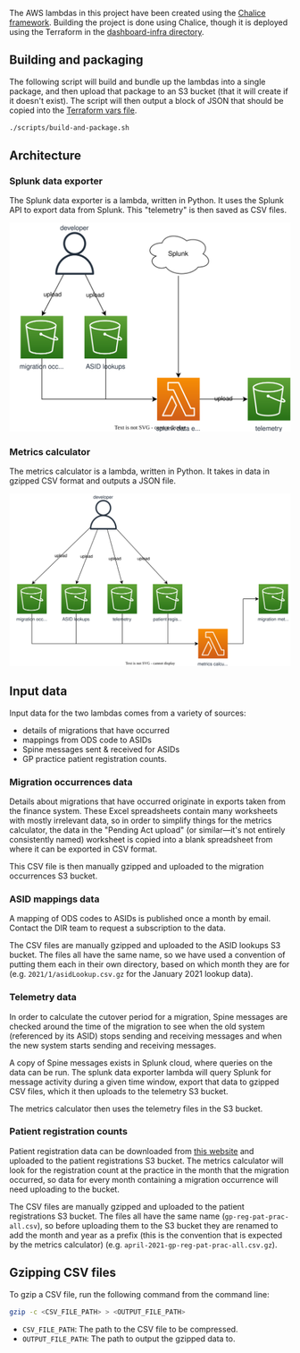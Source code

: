 The AWS lambdas in this project have been created using the [Chalice framework](https://aws.github.io/chalice/). Building the project is done using Chalice, though it is deployed using the Terraform in the [dashboard-infra directory](../dashboard-infra/).

## Building and packaging

The following script will build and bundle up the lambdas into a single package, and then upload that package to an S3 bucket (that it will create if it doesn't exist). The script will then output a block of JSON that should be copied into the [Terraform vars file](../dashboard-infra/stacks/metrics-calculator/vars/dev.tfvars.json).

```bash
./scripts/build-and-package.sh
```

## Architecture

### Splunk data exporter

The Splunk data exporter is a lambda, written in Python. It uses the Splunk API to export data from Splunk. This "telemetry" is then saved as CSV files.

![Architecture diagram of Splunk data exporter](images/splunk-data-exporter-architecture.svg)

### Metrics calculator

The metrics calculator is a lambda, written in Python. It takes in data in gzipped CSV format and outputs a JSON file.

![Architecture diagram of metrics calculator](images/metrics-calculator-architecture.svg)

## Input data

Input data for the two lambdas comes from a variety of sources:

- details of migrations that have occurred
- mappings from ODS code to ASIDs
- Spine messages sent & received for ASIDs
- GP practice patient registration counts.

### Migration occurrences data

Details about migrations that have occurred originate in exports taken from the finance system. These Excel spreadsheets contain many worksheets with mostly irrelevant data, so in order to simplify things for the metrics calculator, the data in the "Pending Act upload" (or similar—it's not entirely consistently named) worksheet is copied into a blank spreadsheet from where it can be exported in CSV format.

This CSV file is then manually gzipped and uploaded to the migration occurrences S3 bucket.

### ASID mappings data

A mapping of ODS codes to ASIDs is published once a month by email. Contact the DIR team to request a subscription to the data.

The CSV files are manually gzipped and uploaded to the ASID lookups S3 bucket. The files all have the same name, so we have used a convention of putting them each in their own directory, based on which month they are for (e.g. `2021/1/asidLookup.csv.gz` for the January 2021 lookup data).

### Telemetry data

In order to calculate the cutover period for a migration, Spine messages are checked around the time of the migration to see when the old system (referenced by its ASID) stops sending and receiving messages and when the new system starts sending and receiving messages.

A copy of Spine messages exists in Splunk cloud, where queries on the data can be run. The splunk data exporter lambda will query Splunk for message activity during a given time window, export that data to gzipped CSV files, which it then uploads to the telemetry S3 bucket.

The metrics calculator then uses the telemetry files in the S3 bucket.

### Patient registration counts

Patient registration data can be downloaded from [this website](https://digital.nhs.uk/data-and-information/publications/statistical/patients-registered-at-a-gp-practice) and uploaded to the patient registrations S3 bucket. The metrics calculator will look for the registration count at the practice in the month that the migration occurred, so data for every month containing a migration occurrence will need uploading to the bucket.

The CSV files are manually gzipped and uploaded to the patient registrations S3 bucket. The files all have the same name (`gp-reg-pat-prac-all.csv`), so before uploading them to the S3 bucket they are renamed to add the month and year as a prefix (this is the convention that is expected by the metrics calculator) (e.g. `april-2021-gp-reg-pat-prac-all.csv.gz`).

## Gzipping CSV files

To gzip a CSV file, run the following command from the command line:

```bash
gzip -c <CSV_FILE_PATH> > <OUTPUT_FILE_PATH>
```

- `CSV_FILE_PATH`: The path to the CSV file to be compressed.
- `OUTPUT_FILE_PATH`: The path to output the gzipped data to.
